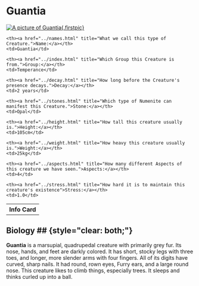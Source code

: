 # Guantia #

[![A picture of Guantia](https://s3.amazonaws.com/numenite/no-pic-s.png){.firstpic}](https://s3.amazonaws.com/numenite/no-pic.png)

<table>
  <thead>
    <tr>
	  <th colspan="4"> Info Card </th>
	</tr>
  </thead>
  <tbody>	
  <tr>
  
    <th><a href="../names.html" title="What we call this type of Creature.">Name:</a></th>
	<td>Guantia</td>

    <th><a href="../index.html" title="Which Group this Creature is from.">Group:</a></th>
	<td>Temperance</td>
  </tr>
  <tr>
  
    <th><a href="../decay.html" title="How long before the Creature's presence decays.">Decay:</a></th>
	<td>2 years</td>
	
	<th><a href="../stones.html" title="Which type of Numenite can manifest this Creature.">Stone:</a></th>
	<td>Opal</td>
  </tr>
  <tr>
  
    <th><a href="../height.html" title="How tall this creature usually is.">Height:</a></th>
	<td>105cm</td>
	
	<th><a href="../weight.html" title="How heavy this creature usually is.">Weight:</a></th>
	<td>25kg</td>
  </tr>
  <tr>
  
    <th><a href="../aspects.html" title="How many different Aspects of this creature we have seen.">Aspects:</a></th>
	<td>4</td>
	
	<th><a href="../stress.html" title="How hard it is to maintain this creature's existence">Stress:</a></th>
	<td>1.0</td>
  </tr>
  </tbody>
</table>


## Biology ## {style="clear: both;"}

__Guantia__ is a marsupial, quadrupedal creature with primarily grey
fur. Its nose, hands, and feet are darkly colored. It has short,
stocky legs with three toes, and longer, more slender arms with four
fingers. All of its digits have curved, sharp nails. It had round,
rown eyes, Furry ears, and a large round nose. This creature likes to
climb things, especially trees. It sleeps and thinks curled up into a
ball.
